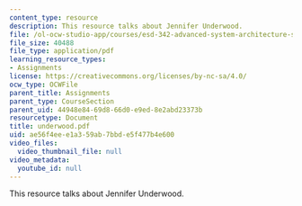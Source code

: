 ```yaml
---
content_type: resource
description: This resource talks about Jennifer Underwood.
file: /ol-ocw-studio-app/courses/esd-342-advanced-system-architecture-spring-2006/ae56f4eee1a359ab7bbde5f477b4e600_underwood.pdf
file_size: 40488
file_type: application/pdf
learning_resource_types:
- Assignments
license: https://creativecommons.org/licenses/by-nc-sa/4.0/
ocw_type: OCWFile
parent_title: Assignments
parent_type: CourseSection
parent_uid: 44948e84-69d8-66d0-e9ed-8e2abd23373b
resourcetype: Document
title: underwood.pdf
uid: ae56f4ee-e1a3-59ab-7bbd-e5f477b4e600
video_files:
  video_thumbnail_file: null
video_metadata:
  youtube_id: null
---
```

This resource talks about Jennifer Underwood.